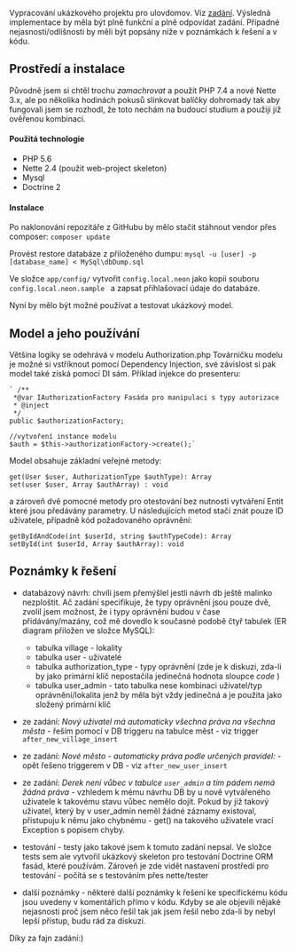 Vypracování ukázkového projektu pro ulovdomov.  Viz [zadání](https://www.ulovdomov.cz/front/other/jirka "zadání").
Výsledná implementace by měla být plně funkční a plně odpovídat zadání. Případné nejasnosti/odlišnosti by měli být popsány níže v poznámkách k řešení a v kódu.

## Prostředí a instalace
Původně jsem si chtěl trochu *zamachrovat* a použít PHP 7.4 a nové Nette 3.x, ale po několika hodinách pokusů slinkovat balíčky dohromady tak aby fungovali jsem se rozhodl, že toto nechám na budoucí studium a použiji již ověřenou kombinaci.
#### Použitá technologie
- PHP 5.6
- Nette 2.4 (použit web-project skeleton)
- Mysql
- Doctrine 2

#### Instalace
Po naklonování repozitáře z GitHubu by mělo stačit stáhnout vendor přes composer:
`composer update`

Provést restore databáze z přiloženého dumpu:
`mysql -u [user] -p [database_name] < MySql\dbDump.sql`

Ve složce `app/config/` vytvořit `config.local.neon` jako kopii souboru `config.local.neon.sample ` a zapsat přihlašovací údaje do databáze.

Nyní by mělo být možné používat a testovat ukázkový model.
## Model a jeho používání
Většina logiky se odehrává v modelu Authorization.php
Továrničku modelu je možné si vstříknout pomocí Dependency Injection, své závislost si pak model také získá pomocí DI sám. 
Příklad injekce do presenteru:

	` /**
	 *@var IAuthorizationFactory Fasáda pro manipulaci s typy autorizace
     * @inject
     */
    public $authorizationFactory;
	
	//vytvoření instance modelu
	$auth = $this->authorizationFactory->create();`

Model obsahuje základní veřejné metody:

    get(User $user, AuthorizationType $authType): Array
    set(user $user, Array $authArray) : void
a zároveň dvě pomocné metody pro otestování bez nutnosti vytváření Entit které jsou předávány parametry. U následujících metod stačí znát pouze ID uživatele, případně kód požadovaného oprávnění:

    getByIdAndCode(int $userId, string $authTypeCode): Array
    setById(int $userId, Array $authArray): void
## Poznámky k řešení
 - databázový návrh: chvíli jsem přemýšlel jestli návrh db ještě malinko nezploštit. Ač zadání specifikuje, že typy oprávnění jsou pouze dvě, zvolil jsem možnost, že i typy oprávnění budou v čase přidávány/mazány, což mě dovedlo k současné podobě čtyř tabulek (ER diagram přiložen ve složce MySQL):
 	- tabulka village - lokality
 	- tabulka user - uživatelé
 	- tabulka authorization_type - typy oprávnění (zde je k diskuzi, zda-li by jako primární 	klíč nepostačila jedinečná hodnota sloupce *code* )
 	- tabulka user_admin - tato tabulka nese kombinaci uživatel/typ oprávnění/lokalita jenž by měla být vždy jedinečná a je použita jako složený primární klíč

- ze zadání: *Nový uživatel má automaticky všechna práva na všechna města* - řeším pomocí v DB triggeru na tabulce měst - viz trigger `after_new_village_insert`

- ze zadání:  *Nové město - automaticky práva podle určených pravidel:* - opět řešeno triggerem v DB - viz `after_new_user_insert`

- ze zadání: *Derek není vůbec v tabulce `user_admin` a tím pádem nemá žádná práva* - vzhledem k mému návrhu DB by u nově vytvářeného uživatele k takovému stavu vůbec nemělo dojít. Pokud by již takový uživatel, který by v user_admin neměl žádné záznamy existoval, přistupuju k němu jako chybnému - get() na takového uživatele vrací Exception s popisem chyby.

- testování - testy jako takové jsem k tomuto zadání nepsal. Ve složce tests sem ale vytvořil ukázkový skeleton pro testování Doctrine ORM fasád, které používám. Zároveň je zde vidět nastavení prostředí pro testování - počítá se s testováním přes nette/tester

- další poznámky - některé další poznámky k řešení ke specifickému kódu jsou uvedeny v komentářích přímo v kódu. Kdyby se ale objevili nějaké nejasnosti proč jsem něco řešil tak jak jsem řešil nebo zda-li by nebyl lepší přístup, budu rád za diskuzi.

Díky za fajn zadání:)